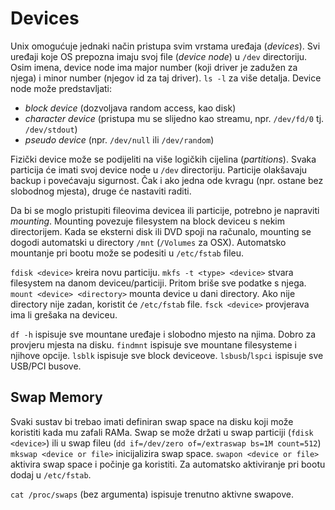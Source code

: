 # Devices

Unix omogućuje jednaki način pristupa svim vrstama uređaja (*devices*). Svi uređaji koje OS prepozna imaju svoj file (*device node*) u `/dev` directoriju. Osim imena, device node ima major number (koji driver je zadužen za njega) i minor number (njegov id za taj driver). `ls -l` za više detalja. Device node može predstavljati:
* *block device* (dozvoljava random access, kao disk)
* *character device* (pristupa mu se slijedno kao streamu, npr. `/dev/fd/0` tj. `/dev/stdout`)
* *pseudo device* (npr. `/dev/null` ili `/dev/random`)

Fizički device može se podijeliti na više logičkih cijelina (*partitions*). Svaka particija će imati svoj device node u `/dev` directoriju. Particije olakšavaju backup i povećavaju sigurnost. Čak i ako jedna ode kvragu (npr. ostane bez slobodnog mjesta), druge će nastaviti raditi.

Da bi se moglo pristupiti fileovima devicea ili particije, potrebno je napraviti *mounting*. Mounting povezuje filesystem na block deviceu s nekim directorijem. Kada se eksterni disk ili DVD spoji na računalo, mounting se dogodi automatski u directory `/mnt` (`/Volumes` za OSX). Automatsko mountanje pri bootu može se podesiti u `/etc/fstab` fileu.

`fdisk <device>` kreira novu particiju.
`mkfs -t <type> <device>` stvara filesystem na danom deviceu/particiji. Pritom briše sve podatke s njega.
`mount <device> <directory>` mounta device u dani directory. Ako nije directory nije zadan, koristit će `/etc/fstab` file.
`fsck <device>` provjerava ima li grešaka na deviceu.

`df -h` ispisuje sve mountane uređaje i slobodno mjesto na njima. Dobro za provjeru mjesta na disku.
`findmnt` ispisuje sve mountane filesysteme i njihove opcije.
`lsblk` ispisuje sve block deviceove.
`lsbusb`/`lspci` ispisuje sve USB/PCI busove.


## Swap Memory
Svaki sustav bi trebao imati definiran swap space na disku koji može koristiti kada mu zafali RAMa.
Swap se može držati u swap particiji (`fdisk <device>`) ili u swap fileu (`dd if=/dev/zero of=/extraswap bs=1M count=512`)
`mkswap <device or file>` inicijalizira swap space.
`swapon <device or file>` aktivira swap space i počinje ga koristiti. Za automatsko aktiviranje pri bootu dodaj u `/etc/fstab`.

`cat /proc/swaps` (bez argumenta) ispisuje trenutno aktivne swapove.
